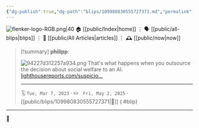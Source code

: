 ```yaml
---
{"dg-publish":true,"dg-path":"blips/109980830555727371.md","permalink":"/blips/109980830555727371/","title":"philipp on mastodon @ 2023-03-07"}
---
```



<div class="transclusion internal-embed is-loaded"><div class="markdown-embed">




![flenker-logo-RGB.png|40](/img/user/attachments/flenker-logo-RGB.png)
🏠 [[public/Index\|home]]  ⋮ 🗣️ [[public/all-blips\|blips]] ⋮  📝 [[public/All Articles\|articles]]  ⋮ 🕰️ [[public/now\|now]]


</div></div>


> [!summary] **philipp**:
>
> ![94227d312257a934.png](/img/user/attachments/94227d312257a934.png)
> That's what happens when you outsource the decision about social welfare to an AI. [lighthousereports.com/suspicio…](https://www.lighthousereports.com/suspicion-machines-methodology/)
> - - -
>
> 🗓️ <code>Tue, Mar 7, 2023</code>  · ✏️ <code> Fri, May 2, 2025</code>  · [[public/blips/109980830555727371\|🔗]]
{ #blip}


- - -

 👾
